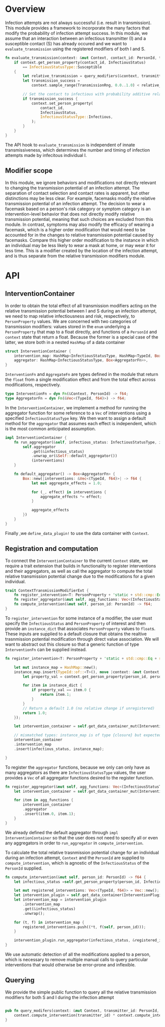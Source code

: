# Overview
Infection attempts are not always successful (i.e. result in transmission). This module provides a framework to incorporate the many factors that modify the probability of infection attempt success. In this module, we assume that an interaction between an infectious transmitter (I) and a susceptible contact (S) has already occured and we want to `evaluate_transmission` using the registered modifiers of both I and S.

```rust
fn evaluate_transmission(context: &mut Context, contact_id: PersonId, transmitter_id: PersonId) {
    if context.get_person_property(contact_id, InfectiousStatus)
        == InfectiousStatusType::Susceptible
    {
        let relative_transmission = query_modifiers(&context, transmitter_id, contact_id)
        let transmission_success =
            context.sample_range(TransmissionRng, 0.0..1.0) < relative_transmission;

        // Set the contact to infectious with probability additive relative transmission.
        if transmission_success {
            context.set_person_property(
                contact_id,
                InfectiousStatus,
                InfectiousStatusType::Infectious,
            );
        }
    }
}
```

The API hook to `evaluate_transmission` is independent of innate transmissiveness, which determines the number and timing of infection attempts made by infecitous individual I.

## Modifier scope
In this module, we ignore behaviors and modifications not directly relevant to changing the transmission potential of an infection attempt. The separation of contact selection and contact rates is apparent, but other distinctions may be less clear.
For example, facemasks modify the relative transmission potential of an infection attempt. The decision to wear a facemask based on a person's risk category or symptom category is an intervention-level behavior that does not directly modify relative transmission potential, meaning that such choices are excluded from this module. In contrast, symptoms may also modify the efficacy of wearing a facemask, which is a higher order modification that would need to be accounted for in the changes to relative transmission potential caused by facemasks.
Compare this higher order modification to the instance in which an individual may be less likely to wear a mask at home, or may wear it for less time. This is a modifier created by the location of the infection attempt, and is thus separate from the relative transmission modifiers module.

# API
## InterventionContainer
In order to obtain the total effect of all transmission modifiers acting on the relative transmission potential between I and S during an infection attempt, we need to map relative infectiousness and risk, respectively, to `PersonProperty` values. We are concerned with two categories of transmission modifiers: values stored in the `enum` underlying a `PersonProperty` that map to a float directly, and functions of a `PersonId` and `context` state that return a float. Because the former is a special case of the latter, we store both in a nested `HashMap` of a data container

```rust
struct InterventionContainer {
    intervention_map: HashMap<InfectiousStatusType, HashMap<TypeId, Box<InterventionFn>>>,
    aggregator: HashMap<InfectiousStatusType, Box<AggregatorFn>>,
}
```

`InterventionFn` and `AggregateFn` are types defined in the module that return the `float` from a single modification effect and from the total effect across modifications, respectively.

```rust
type InterventionFn = dyn Fn(&Context, PersonId) -> f64;
type AggregatorFn = dyn Fn(&Vec<(TypeId, f64)>) -> f64;
```

In the `InterventionContainer`, we implement a method for running the aggregator function for some reference to a `Vec` of interventions using a specified `InfectiousStatusType` key.
We then want to assign a default method for the `aggregator` that assumes each effect is independent, which is the most common anticipated assumption.

```rust
impl InterventionContainer {
    fn run_aggregator(&self, infectious_status: InfectiousStatusType, interventions: &Vec<(TypeId, f64)>) -> f64{
        self.aggregator
            .get(&infectious_status)
            .unwrap_or(&Self::default_aggregator())
            (interventions)
    }

    fn default_aggregator() -> Box<AggregatorFn> {
        Box::new(|interventions: &Vec<(TypeId, f64)>| -> f64 {
            let mut aggregate_effects = 1.0;

            for (_, effect) in interventions {
                aggregate_effects *= effect;
            }

            aggregate_effects
        })
    }
}
```

Finally ,we `define_data_plugin!` to use the data container with `Context`.

## Registration and computation
To connect the `InterventionContainer` to the current `Context` state, we require a trait extension that builds in functionality to register interventions and their aggregators, as well as call the aggregator to compute the total relative transmission potential change due to the modifications for a given individual.

```rust
trait ContextTransmissionModifierExt {
    fn register_intervention<T: PersonProperty + 'static + std::cmp::Eq + std::hash::Hash>(&mut self, infectious_status: InfectiousStatusType, person_property: T, instance_dict: Vec<(T::Value, f64)>);
    fn register_aggregator(&mut self, agg_functions: Vec<(InfectiousStatusType, Box<AggregatorFn>)>);
    fn compute_intervention(&mut self, person_id: PersonId) -> f64;
}
```

To `register_intervention` for some instance of a modifier, the user must specify the `InfectiousStatus` and `PersonProperty` of interest and then provide an `instance_dict` that associates `PersonProperty` values to `float`s. These inputs are supplied to a default closure that obtains the realtive trasnmission potential modification through direct value association. We will want to abstract out this closure so that a generic function of type `InterventionFn` can be supplied instead.

```rust
fn register_intervention<T: PersonProperty + 'static + std::cmp::Eq + std::hash::Hash>(&mut self, infectious_status: InfectiousStatusType, person_property: T, instance_dict: Vec<(T::Value, f64)>) {

    let mut instance_map = HashMap::new();
    instance_map.insert(TypeId::of::<T>(), move |context: &mut Context, person_id| -> f64 {
        let property_val = context.get_person_property(person_id, person_property);

        for item in instance_dict {
            if property_val == item.0 {
                return item.1;
            }
        }
        // Return a default 1.0 (no relative change if unregistered)
        return 1.0;
    });

    let intervention_container = self.get_data_container_mut(InterventionPlugin);

    // mismatched types: instance_map is of type {closure} but expected {dyn Fn(...)}
    intervention_container
    .intervention_map
    .insert(infectious_status, instance_map);

}
```

To register the `aggregator` functions, because we only can only have as many aggregators as there are `InfectiousStatusType` values, the user provides a `Vec` of all aggregator functions desired to the register function.

```rust
fn register_aggregator(&mut self, agg_functions: Vec<(InfectiousStatusType, Box<AggregatorFn>)>) {
    let intervention_container = self.get_data_container_mut(InterventionPlugin);

    for item in agg_functions {
        intervention_container
        .aggregator
        .insert(item.0, item.1);
    }
}
```

We already defined the default aggregator through `impl InterventionContainer` so that the user does not need to specify all or even any aggregators in order to `run_aggregator` in `compute_intervention`.

To calculate the total relative trasnmission potential change for an individual during an infection attempt, `Context` and the `PersonId` are supplied to `compute_intervention`, which is agnostic of the `InfectiousStatus` of the `PersonId` supplied.

```rust
fn compute_intervention(&mut self, person_id: PersonId) -> f64 {
    let infectious_status =self.get_person_property(person_id, InfectiousStatus);

    let mut registered_interventions: Vec<(TypeId, f64)> = Vec::new();
    let intervention_plugin = self.get_data_container(InterventionPlugin).unwrap();
    let intervention_map = intervention_plugin
        .intervention_map
        .get(&infectious_status)
        .unwrap();

    for (t, f) in intervention_map {
        registered_interventions.push((*t, f(self, person_id)));
    }

    intervention_plugin.run_aggregator(infectious_status, &registered_interventions)
}
```
We use automatic detection of all the modifications applied to a person, which is necessary to remove multiple manual calls to query particular interventions that would otherwise be error-prone and inflexible.

## Querying
We provide the simple public function to query all the relative transmission modifiers for both S and I during the infection attempt

```rust

pub fn query_modifers(context: &mut Context, transmitter_id: PersonId, contact_id: PersonId) -> f64 {
    context.compute_intervention(transmitter_id) * context.compute_intervention(contact_id)
}
```
